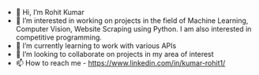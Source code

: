 - 👋 Hi, I’m Rohit Kumar
- 👀 I’m interested in working on projects in the field of Machine Learning, Computer Vision, Website Scraping using Python. I am also interested in competitive programming.
- 🌱 I’m currently learning to work with various APIs
- 💞️ I’m looking to collaborate on projects in my area of interest
- 📫 How to reach me - https://www.linkedin.com/in/kumar-rohit1/

<!---
kumarrohit01/kumarrohit01 is a ✨ special ✨ repository because its `README.md` (this file) appears on your GitHub profile.
You can click the Preview link to take a look at your changes.
--->
